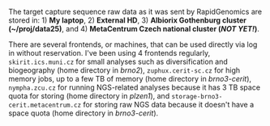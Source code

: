 The target capture sequence raw data as it was sent by RapidGenomics are stored in: 1) **My laptop**, 2) **External HD**, 3) **Albiorix Gothenburg cluster (~/proj/data25)**, and 4) **MetaCentrum Czech national cluster (_NOT YET!_)**.

There are several frontends, or machines, that can be used directly via log in without reservation. I've been using 4 frontends regularly, `skirit.ics.muni.cz` for small analyses such as diversification and biogeography (home directory in _brno2_), `zuphux.cerit-sc.cz` for high memory jobs, up to a few TB of memory (home directory in _brno3-cerit_), `nympha.zcu.cz` for running NGS-related analyses because it has 3 TB space quota for storing (home directory in _plzen1_), and `storage-brno3-cerit.metacentrum.cz` for storing raw NGS data because it doesn't have a space quota (home directory in _brno3-cerit_).

